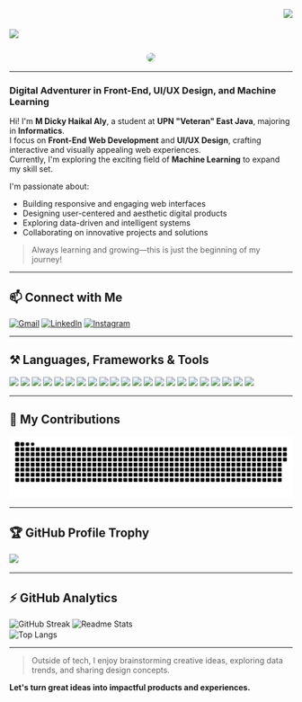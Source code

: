 <img
  align="right"
  src="https://visitor-badge.laobi.icu/badge?page_id=dickyhaa.12&left_color=grey&right_color=blue"
/>

<h1>
  <img
    src="https://readme-typing-svg.herokuapp.com/?font=Righteous&size=35&center=true&vCenter=true&width=500&height=70&duration=4000&lines=Hi+There!+👋;+I'm+M+Dicky+Haikal+Aly!;"
  />
</h1>

<div align="center">
  <img src="https://inspgr.id/app/uploads/2023/05/pixel-art-kirokaze-07.gif" style="width: auto; height: auto; border-radius: 20px;" />
</div>

---

### Digital Adventurer in Front-End, UI/UX Design, and Machine Learning

Hi! I'm **M Dicky Haikal Aly**, a student at **UPN "Veteran" East Java**, majoring in **Informatics**.  
I focus on **Front-End Web Development** and **UI/UX Design**, crafting interactive and visually appealing web experiences.  
Currently, I'm exploring the exciting field of **Machine Learning** to expand my skill set.

I'm passionate about:

- Building responsive and engaging web interfaces
- Designing user-centered and aesthetic digital products
- Exploring data-driven and intelligent systems
- Collaborating on innovative projects and solutions

> Always learning and growing—this is just the beginning of my journey!

---

## 📫 Connect with Me

[![Gmail](https://img.shields.io/badge/Gmail-333333?style=for-the-badge&logo=gmail&logoColor=red)](mailto:dickyhaikal12@gmail.com)
[![LinkedIn](https://img.shields.io/badge/LinkedIn-0077B5?style=for-the-badge&logo=linkedin&logoColor=white)](https://www.linkedin.com/in/m-dicky-haikal-aly-53768528b/)
[![Instagram](https://img.shields.io/badge/Instagram-E4405F?style=for-the-badge&logo=instagram&logoColor=white)](https://instagram.com/dickyhaa12)

---

## ⚒️ Languages, Frameworks & Tools

<div>
  <!-- Frontend -->
  <img src="https://img.shields.io/badge/HTML5-E34F26?style=flat&logo=html5&logoColor=white" />
  <img src="https://img.shields.io/badge/CSS3-1572B6?style=flat&logo=css3&logoColor=white" />
  <img src="https://img.shields.io/badge/JavaScript-F7DF1E?style=flat&logo=javascript&logoColor=black" />
  <img src="https://img.shields.io/badge/PHP-777BB4?style=flat&logo=php&logoColor=white" />
  <img src="https://img.shields.io/badge/Python-3776AB?style=flat&logo=python&logoColor=white" />
  <img src="https://img.shields.io/badge/Java-007396?style=flat&logo=java&logoColor=white" />
  <img src="https://img.shields.io/badge/C-00599C?style=flat&logo=c&logoColor=white" />
  <img src="https://img.shields.io/badge/C%2B%2B-00599C?style=flat&logo=c%2B%2B&logoColor=white" />
  <img src="https://img.shields.io/badge/TailwindCSS-06B6D4?style=flat&logo=tailwindcss&logoColor=white" />
  <img src="https://img.shields.io/badge/React-20232A?style=flat&logo=react&logoColor=61DAFB" />
  <img src="https://img.shields.io/badge/Flutter-02569B?style=flat&logo=flutter&logoColor=white" />
  <img src="https://img.shields.io/badge/Dart-0175C2?style=flat&logo=dart&logoColor=white" />
  <img src="https://img.shields.io/badge/MySQL-4479A1?style=flat&logo=mysql&logoColor=white" />
  <img src="https://img.shields.io/badge/Bash-4EAA25?style=flat&logo=gnubash&logoColor=white" />

  <!-- UI/UX & Tools -->
  <img src="https://img.shields.io/badge/Figma-F24E1E?style=flat&logo=figma&logoColor=white" />
  <img src="https://img.shields.io/badge/Canva-00C4CC?style=flat&logo=canva&logoColor=white" />
  <img src="https://img.shields.io/badge/Git-F05032?style=flat&logo=git&logoColor=white" />
  <img src="https://img.shields.io/badge/GitHub-181717?style=flat&logo=github&logoColor=white" />
  <img src="https://img.shields.io/badge/VS%20Code-007ACC?style=flat&logo=visual-studio-code&logoColor=white" />
  <img src="https://img.shields.io/badge/NetBeans-1B6AC6?style=flat&logo=apache-netbeans-ide&logoColor=white" />
  <img src="https://img.shields.io/badge/Linux-FCC624?style=flat&logo=linux&logoColor=black" />
  <img src="https://img.shields.io/badge/Android%20Studio-3DDC84?style=flat&logo=android-studio&logoColor=white" />

</div>

---

## 🐍 My Contributions

<picture align="center">
  <img src="https://raw.githubusercontent.com/dickyhaa/dickyhaa/output/github-contribution-grid-snake.svg" alt="GitHub Contribution Snake Animation" />
</picture>

---

## 🏆 GitHub Profile Trophy

<div>
  <img src="https://github-profile-trophy.vercel.app/?username=dickyhaa&theme=tokyonigh&no-frame=false&title=Followers,Repositories,Stars,Commit,PullRequest,Issues" />
</div>

---

## ⚡ GitHub Analytics

<div>
  <img width="413" src="https://streak-stats.demolab.com?user=dickyhaa&theme=tokyonight&border_radius=5&short_numbers=true&mode=weekly" alt="GitHub Streak"/>
  <img width="390" src="https://github-readme-stats.vercel.app/api?username=dickyhaa&theme=tokyonight&show_icons=true&hide_border=false&count_private=true" alt="Readme Stats"/>
  <br/>
  <img width="325" align="center" src="https://github-readme-stats.vercel.app/api/top-langs/?username=dickyhaa&theme=tokyonight&show_icons=true&hide_border=false&layout=compact" alt="Top Langs"/>
</div>

---

<!--
Support & Feedback

If you have any questions, suggestions, or collaboration ideas, feel free to reach out via [email](mailto:dickyhaikal12@gmail.com) or via LinkedIn.
-->

> Outside of tech, I enjoy brainstorming creative ideas, exploring data trends, and sharing design concepts.

**Let's turn great ideas into impactful products and experiences.**
